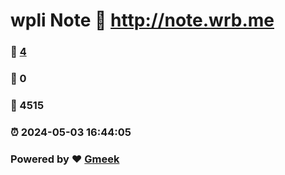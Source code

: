 # wpli Note :link: http://note.wrb.me 
### :page_facing_up: [4](http://note.wrb.me/tag.html) 
### :speech_balloon: 0 
### :hibiscus: 4515 
### :alarm_clock: 2024-05-03 16:44:05 
### Powered by :heart: [Gmeek](https://github.com/Meekdai/Gmeek)
